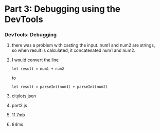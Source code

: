 # Part 3: Debugging using the DevTools 
### DevTools: Debugging
1. there was a problem with casting the input. num1 and num2 are strings, so when result is calculated, it concatenated num1 and num2. 
2. I would convert the line 

    `let result = num1 + num2` 

    to 

    `let result = parseInt(num1) + parseInt(num2)` 

3. citylots.json
4. part2.js
5. 11.7mb
6. 84ms
 
